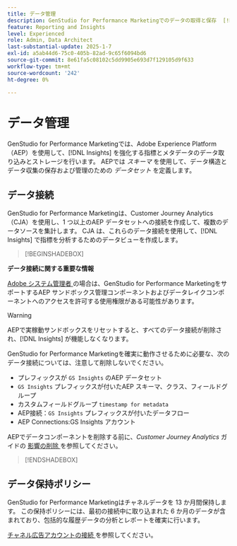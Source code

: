```yaml
---
title: データ管理
description: GenStudio for Performance Marketingでのデータの取得と保存  [!DNL Insights]  ついて説明します。
feature: Reporting and Insights
level: Experienced
role: Admin, Data Architect
last-substantial-update: 2025-1-7
exl-id: a5ab44d6-75c0-405b-82ad-9c65f6094bd6
source-git-commit: 8e61fa5c08102c5dd9905e693d7f129105d9f633
workflow-type: tm+mt
source-wordcount: '242'
ht-degree: 0%

---
```


# データ管理

GenStudio for Performance Marketingでは、Adobe Experience Platform（AEP）を使用して、[!DNL Insights] を強化する指標とメタデータのデータ取り込みとストレージを行います。 AEPでは _スキーマ_ を使用して、データ構造とデータ収集の保存および管理のための _データセット_ を定義します。

## データ接続

GenStudio for Performance Marketingは、Customer Journey Analytics（CJA）を使用し、1 つ以上のAEP データセットへの接続を作成して、複数のデータソースを集計します。 CJA は、これらのデータ接続を使用して、[!DNL Insights] で指標を分析するためのデータビューを作成します。

>[!BEGINSHADEBOX]

**データ接続に関する重要な情報**

[Adobe システム管理者 ](/help/user-guide/user-roles.md#adobe-system-administrator-vs-genstudio-system-manager) の場合は、GenStudio for Performance MarketingをサポートするAEP サンドボックス管理コンポーネントおよびデータレイクコンポーネントへのアクセスを許可する使用権限がある可能性があります。

>[!WARNING]
>
>AEPで実稼動サンドボックスをリセットすると、すべてのデータ接続が削除され、[!DNL Insights] が機能しなくなります。

GenStudio for Performance Marketingを確実に動作させるために必要な、次のデータ接続については、注意して削除しないでください。

- プレフィックスが `GS Insights` のAEP データセット
- `GS Insights` プレフィックスが付いたAEP スキーマ、クラス、フィールドグループ
- カスタムフィールドグループ `timestamp for metadata`
- AEP接続：`GS Insights` プレフィックスが付いたデータフロー
- AEP Connections:GS Insights アカウント

AEPでデータコンポーネントを削除する前に、_Customer Journey Analytics_ ガイドの [ 影響の削除 ](https://experienceleague.adobe.com/ja/docs/analytics-platform/using/technotes/deletion) を参照してください。

>[!ENDSHADEBOX]

## データ保持ポリシー

GenStudio for Performance Marketingはチャネルデータを 13 か月間保持します。 この保持ポリシーには、最初の接続中に取り込まれた 6 か月のデータが含まれており、包括的な履歴データの分析とレポートを確実に行います。

[ チャネル広告アカウントの接続 ](/help/user-guide/connectors/connect-channel.md) を参照してください。
